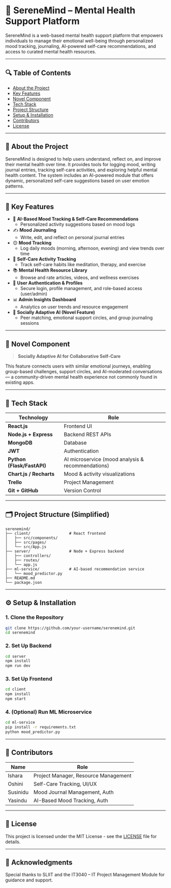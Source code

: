 # 🌿 SereneMind – Mental Health Support Platform

SereneMind is a web-based mental health support platform that empowers individuals to manage their emotional well-being through personalized mood tracking, journaling, AI-powered self-care recommendations, and access to curated mental health resources.

---

## 🔍 Table of Contents

- [About the Project](#about-the-project)
- [Key Features](#key-features)
- [Novel Component](#novel-component)
- [Tech Stack](#tech-stack)
- [Project Structure](#project-structure)
- [Setup & Installation](#setup--installation)
- [Contributors](#contributors)
- [License](#license)

---

## 📖 About the Project

SereneMind is designed to help users understand, reflect on, and improve their mental health over time. It provides tools for logging mood, writing journal entries, tracking self-care activities, and exploring helpful mental health content. The system includes an AI-powered module that offers dynamic, personalized self-care suggestions based on user emotion patterns.

---

## 🚀 Key Features

- 🧐 **AI-Based Mood Tracking & Self-Care Recommendations**
  - Personalized activity suggestions based on mood logs
- ✍️ **Mood Journaling**
  - Write, edit, and reflect on personal journal entries
- 😊 **Mood Tracking**
  - Log daily moods (morning, afternoon, evening) and view trends over time
- 💆 **Self-Care Activity Tracking**
  - Track self-care habits like meditation, therapy, and exercise
- 📚 **Mental Health Resource Library**
  - Browse and rate articles, videos, and wellness exercises
- 🔐 **User Authentication & Profiles**
  - Secure login, profile management, and role-based access (user/admin)
- 📊 **Admin Insights Dashboard**
  - Analytics on user trends and resource engagement
- 🤝 **Socially Adaptive AI (Novel Feature)**
  - Peer matching, emotional support circles, and group journaling sessions

---

## 🌟 Novel Component

> **Socially Adaptive AI for Collaborative Self-Care**

This feature connects users with similar emotional journeys, enabling group-based challenges, support circles, and AI-moderated conversations — a community-driven mental health experience not commonly found in existing apps.

---

## 🧰 Tech Stack

| Technology                 | Role                                              |
| -------------------------- | ------------------------------------------------- |
| **React.js**               | Frontend UI                                       |
| **Node.js + Express**      | Backend REST APIs                                 |
| **MongoDB**                | Database                                          |
| **JWT**                    | Authentication                                    |
| **Python (Flask/FastAPI)** | AI microservice (mood analysis & recommendations) |
| **Chart.js / Recharts**    | Mood & activity visualizations                    |
| **Trello**                 | Project Management                                |
| **Git + GitHub**           | Version Control                                   |

---

## 🗂 Project Structure (Simplified)

```
serenemind/
├── client/                 # React frontend
│   ├── src/components/
│   ├── src/pages/
│   └── src/App.js
├── server/                 # Node + Express backend
│   ├── controllers/
│   ├── routes/
│   └── app.js
├── ml-service/             # AI-based recommendation service
│   └── mood_predictor.py
├── README.md
└── package.json
```

---

## ⚙️ Setup & Installation

### 1. Clone the Repository

```bash
git clone https://github.com/your-username/serenemind.git
cd serenemind
```

### 2. Set Up Backend

```bash
cd server
npm install
npm run dev
```

### 3. Set Up Frontend

```bash
cd client
npm install
npm start
```

### 4. (Optional) Run ML Microservice

```bash
cd ml-service
pip install -r requirements.txt
python mood_predictor.py
```

---

## 👥 Contributors

| Name      | Role                                 |
|-----------|--------------------------------------|
| Ishara    | Project Manager, Resource Management |
| Oshini    | Self-Care Tracking, UI/UX            |
| Susinidu  | Mood Journal Management, Auth        |
| Yasindu   | AI-Based Mood Tracking, Auth         |

---

## 📄 License

This project is licensed under the MIT License - see the [LICENSE](LICENSE) file for details.

---

## 🙏 Acknowledgments

Special thanks to SLIIT and the IT3040 – IT Project Management Module for guidance and support.

